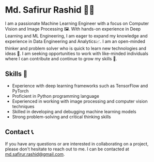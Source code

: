 # Md. Safirur Rashid 🙋‍♂️

I am a passionate Machine Learning Engineer with a focus on Computer Vision and Image Processing 🖼️. With hands-on experience in Deep Learning and ML Engineering, I am eager to expand my knowledge and experience in Data Engineering and Analytics📈. I am an open-minded thinker and problem solver who is quick to learn new technologies and ideas 🧠. I am seeking opportunities to work with like-minded individuals where I can contribute and continue to grow my skills 🌱.

## Skills 💪

- Experience with deep learning frameworks such as TensorFlow and PyTorch
- Proficient in Python programming language
- Experienced in working with image processing and computer vision techniques
- Skilled in developing and debugging machine learning models
- Strong problem-solving and critical thinking skills

## Contact 📞

If you have any questions or are interested in collaborating on a project, please don't hesitate to reach out to me. I can be contacted at [md.safirur.rashid@gmail.com](mailto:md.safirur.rashid@gmail.com).

<!--
**5AF1/5AF1** is a ✨ _special_ ✨ repository because its `README.md` (this file) appears on your GitHub profile.

Here are some ideas to get you started:

- 🔭 I’m currently working on ...
- 🌱 I’m currently learning ...
- 👯 I’m looking to collaborate on ...
- 🤔 I’m looking for help with ...
- 💬 Ask me about ...
- 📫 How to reach me: ...
- 😄 Pronouns: ...
- ⚡ Fun fact: ...
-->

```

```
